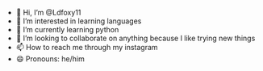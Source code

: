 - 👋 Hi, I’m @Ldfoxy11
- 👀 I’m interested in learning languages 
- 🌱 I’m currently learning python 
- 💞️ I’m looking to collaborate on anything because I like trying new things
- 📫 How to reach me through my instagram
- 😄 Pronouns: he/him

<!---
Ldfoxy11/Ldfoxy11 is a ✨ special ✨ repository because its `README.md` (this file) appears on your GitHub profile.
You can click the Preview link to take a look at your changes.
--->
